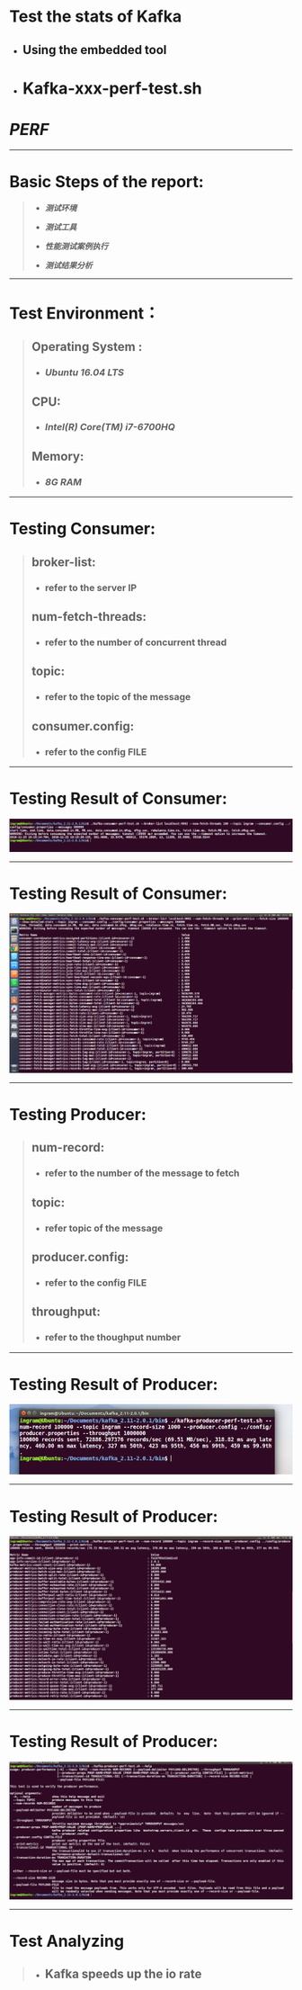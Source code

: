 Test the stats of Kafka
=======================
* ## Using the embedded tool 
* # Kafka-xxx-perf-test.sh
***PERF***
==========
___

Basic Steps of the report:
==========================
>* ***测试环境***
>
>* ***测试工具***
>
>* ***性能测试案例执行***
>
>* ***测试结果分析***
___

Test Environment：
===========
> ## Operating System : 
> 
> * ### ***Ubuntu 16.04 LTS*** 
> 
> ## CPU:
> 
> * ### ***Intel(R) Core(TM) i7-6700HQ***
> 
> ## Memory:
> 
> * ### ***8G RAM***
___

Testing Consumer:
=================
> ## broker-list: 
> * ### refer to the server IP
> ## num-fetch-threads: 
> * ### refer to the number of concurrent thread
> ## topic: 
> * ### refer to the topic of the message
> ## consumer.config: 
> * ### refer to the config FILE
___

Testing Result of Consumer:
=================
![center](taskC_pics/consumerTest.png)
___

Testing Result of Consumer:
=================
![center](taskC_pics/consumerDetailedTest.png)
___

Testing Producer:
=================
> ## num-record: 
> * ### refer to the number of the message to fetch
> ## topic: 
> * ### refer topic of the message
> ## producer.config: 
> * ### refer to the config FILE
> ## throughput: 
> * ### refer to the thoughput number
___

Testing Result of Producer:
=================
![center](taskC_pics/producerTest.png)
___

Testing Result of Producer:
=================
![center](taskC_pics/producerDetailedTest.png)
___

Testing Result of Producer:
=================
![center](taskC_pics/producerHelp.png)
___

Test Analyzing
==============
> * ## Kafka speeds up the io rate